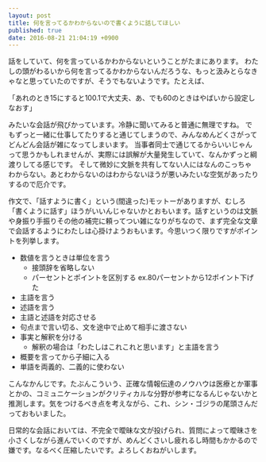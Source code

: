 ```yaml
---
layout: post
title: 何を言ってるかわからないので書くように話してほしい
published: true
date: 2016-08-21 21:04:19 +0900
---
```


話をしていて、何を言っているかわからないということがたまにあります。
わたしの頭がわるいから何を言ってるかわからないんだろうな、もっと汲みとらなきゃなと思っていたのですが、そうでもないようです。たとえば、

「あれのとき15にすると100.1で大丈夫、あ、でも60のときはやばいから設定しなおす」

みたいな会話が飛びかっています。冷静に聞いてみると普通に無理ですね。
でもずっと一緒に仕事してたりすると通じてしまうので、みんなめんどくさがってどんどん会話が雑になってしまいます。
当事者同士で通じてるからいいじゃんって思うかもしれませんが、実際には誤解が大量発生していて、なんかずっと綱渡りしてる感じです。
そして微妙に文脈を共有してない人にはなんのこっちゃわからない。あとわからないのはわからないほうが悪いみたいな空気があったりするので厄介です。

作文で、「話すように書く」という(間違った)モットーがありますが、むしろ「書くように話す」ほうがいいんじゃないかとおもいます。話すというのは文脈や身振り手振りその他の補完に頼ってつい雑になりがちなので、まず完全な文章で会話するようにわたしは心掛けようおもいます。今思いつく限りですがポイントを列挙します。

* 数値を言うときは単位を言う
    * 接頭辞を省略しない
    * パーセントとポイントを区別する ex.80パーセントから12ポイント下げた
* 主語を言う
* 述語を言う
* 主語と述語を対応させる
* 句点まで言い切る、文を途中で止めて相手に渡さない
* 事実と解釈を分ける
    * 解釈の場合は「わたしはこれこれと思います」と主語を言う
* 概要を言ってから子細に入る
* 単語を両義的、二義的に使わない

こんなかんじです。たぶんこういう、正確な情報伝達のノウハウは医療とか軍事とかの、コミュニケーションがクリティカルな分野が参考になるんじゃないかと推測します。気をつけるべき点を考えながら、これ、シン・ゴジラの尾頭さんだっておもいました。

日常的な会話においては、不完全で曖昧な文が投げられ、質問によって曖昧さを小さくしながら進んでいくのですが、めんどくさいし疲れるし時間もかかるので嫌です。なるべく圧縮したいです。よろしくおねがいします。
